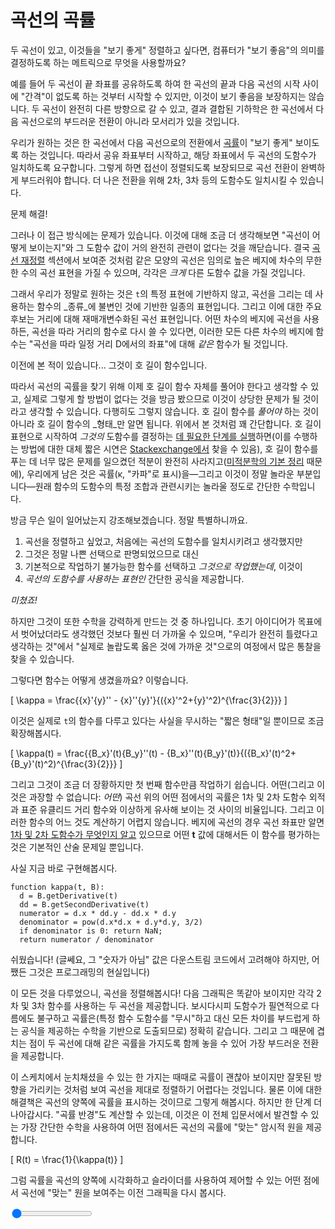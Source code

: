 # 곡선의 곡률

두 곡선이 있고, 이것들을 "보기 좋게" 정렬하고 싶다면, 컴퓨터가 "보기 좋음"의 의미를 결정하도록 하는 메트릭으로 무엇을 사용할까요?

예를 들어 두 곡선이 끝 좌표를 공유하도록 하여 한 곡선의 끝과 다음 곡선의 시작 사이에 "간격"이 없도록 하는 것부터 시작할 수 있지만, 이것이 보기 좋음을 보장하지는 않습니다. 두 곡선이 완전히 다른 방향으로 갈 수 있고, 결과 결합된 기하학은 한 곡선에서 다음 곡선으로의 부드러운 전환이 아니라 모서리가 있을 것입니다.

우리가 원하는 것은 한 곡선에서 다음 곡선으로의 전환에서 [곡률](https://en.wikipedia.org/wiki/Curvature)이 "보기 좋게" 보이도록 하는 것입니다. 따라서 공유 좌표부터 시작하고, 해당 좌표에서 두 곡선의 도함수가 일치하도록 요구합니다. 그렇게 하면 접선이 정렬되도록 보장되므로 곡선 전환이 완벽하게 부드러워야 합니다. 더 나은 전환을 위해 2차, 3차 등의 도함수도 일치시킬 수 있습니다.

문제 해결!

그러나 이 접근 방식에는 문제가 있습니다. 이것에 대해 조금 더 생각해보면 "곡선이 어떻게 보이는지"와 그 도함수 값이 거의 완전히 관련이 없다는 것을 깨닫습니다. 결국 [곡선 재정렬](#reordering) 섹션에서 보여준 것처럼 같은 모양의 곡선은 임의로 높은 베지에 차수의 무한한 수의 곡선 표현을 가질 수 있으며, 각각은 _크게_ 다른 도함수 값을 가질 것입니다.

그래서 우리가 정말로 원하는 것은 `t`의 특정 표현에 기반하지 않고, 곡선을 그리는 데 사용하는 함수의 _종류_에 불변인 것에 기반한 일종의 표현입니다. 그리고 이에 대한 주요 후보는 거리에 대해 재매개변수화된 곡선 표현입니다. 어떤 차수의 베지에 곡선을 사용하든, 곡선을 따라 거리의 함수로 다시 쓸 수 있다면, 이러한 모든 다른 차수의 베지에 함수는 "곡선을 따라 일정 거리 D에서의 좌표"에 대해 _같은_ 함수가 될 것입니다.

이전에 본 적이 있습니다... 그것이 호 길이 함수입니다.

따라서 곡선의 곡률을 찾기 위해 이제 호 길이 함수 자체를 풀어야 한다고 생각할 수 있고, 실제로 그렇게 할 방법이 없다는 것을 방금 봤으므로 이것이 상당한 문제가 될 것이라고 생각할 수 있습니다. 다행히도 그렇지 않습니다. 호 길이 함수를 _풀어야_ 하는 것이 아니라 호 길이 함수의 _형태_만 알면 됩니다. 위에서 본 것처럼 꽤 간단합니다. 호 길이 표현으로 시작하여 _그것의_ 도함수를 결정하는 [데 필요한 단계를 실행](https://mathworld.wolfram.com/Curvature.html)하면(이를 수행하는 방법에 대한 대체 짧은 시연은 [Stackexchange에서](https://math.stackexchange.com/questions/275248/deriving-curvature-formula/275324#275324) 찾을 수 있음), 호 길이 함수를 푸는 데 너무 많은 문제를 일으켰던 적분이 완전히 사라지고([미적분학의 기본 정리](https://en.wikipedia.org/wiki/Fundamental_theorem_of_calculus) 때문에), 우리에게 남은 것은 곡률(κ, "카파"로 표시)을—그리고 이것이 정말 놀라운 부분입니다—원래 함수의 도함수의 특정 조합과 관련시키는 놀라울 정도로 간단한 수학입니다.

방금 무슨 일이 일어났는지 강조해보겠습니다. 정말 특별하니까요.

1. 곡선을 정렬하고 싶었고, 처음에는 곡선의 도함수를 일치시키려고 생각했지만
2. 그것은 정말 나쁜 선택으로 판명되었으므로 대신
3. 기본적으로 작업하기 불가능한 함수를 선택하고 _그것으로 작업했는데_, 이것이
4. _곡선의 도함수를 사용하는 표현인_ 간단한 공식을 제공합니다.

*미쳤죠!*

하지만 그것이 또한 수학을 강력하게 만드는 것 중 하나입니다. 초기 아이디어가 목표에서 벗어났더라도 생각했던 것보다 훨씬 더 가까울 수 있으며, "우리가 완전히 틀렸다고 생각하는 것"에서 "실제로 놀랍도록 옳은 것에 가까운 것"으로의 여정에서 많은 통찰을 찾을 수 있습니다.

그렇다면 함수는 어떻게 생겼을까요? 이렇습니다.

\[
  \kappa = \frac{{x}'{y}'' - {x}''{y}'}{({x}'^2+{y}'^2)^{\frac{3}{2}}}
\]

이것은 실제로 `t`의 함수를 다루고 있다는 사실을 무시하는 "짧은 형태"일 뿐이므로 조금 확장해봅시다.

\[
  \kappa(t) = \frac{{B_x}'(t){B_y}''(t) - {B_x}''(t){B_y}'(t)}{({B_x}'(t)^2+{B_y}'(t)^2)^{\frac{3}{2}}}
\]

그리고 그것이 조금 더 장황하지만 첫 번째 함수만큼 작업하기 쉽습니다. 어떤(그리고 이것은 과장할 수 없습니다: _어떤_) 곡선 위의 어떤 점에서의 곡률은 1차 및 2차 도함수 외적과 표준 유클리드 거리 함수와 이상하게 유사해 보이는 것 사이의 비율입니다. 그리고 이러한 함수의 어느 것도 계산하기 어렵지 않습니다. 베지에 곡선의 경우 곡선 좌표만 알면 [1차 및 2차 도함수가 무엇인지 알고](#derivatives) 있으므로 어떤 **t** 값에 대해서든 이 함수를 평가하는 것은 기본적인 산술 문제일 뿐입니다.

사실 지금 바로 구현해봅시다.

```
function kappa(t, B):
  d = B.getDerivative(t)
  dd = B.getSecondDerivative(t)
  numerator = d.x * dd.y - dd.x * d.y
  denominator = pow(d.x*d.x + d.y*d.y, 3/2)
  if denominator is 0: return NaN;
  return numerator / denominator
```

쉬웠습니다! (글쎄요, 그 "숫자가 아님" 값은 다운스트림 코드에서 고려해야 하지만, 어쨌든 그것은 프로그래밍의 현실입니다)

이 모든 것을 다루었으니, 곡선을 정렬해봅시다! 다음 그래픽은 똑같아 보이지만 각각 2차 및 3차 함수를 사용하는 두 곡선을 제공합니다. 보시다시피 도함수가 필연적으로 다름에도 불구하고 곡률은(특정 함수 도함수를 "무시"하고 대신 모든 차이를 부드럽게 하는 공식을 제공하는 수학을 기반으로 도출되므로) 정확히 같습니다. 그리고 그 때문에 겹치는 점이 두 곡선에 대해 같은 곡률을 가지도록 함께 놓을 수 있어 가장 부드러운 전환을 제공합니다.

<graphics-element title="2차 및 3차 베지에 곡선에 대한 곡률 일치" width="825" src="./curvature.js"></graphics-element>

이 스케치에서 눈치채셨을 수 있는 한 가지는 때때로 곡률이 괜찮아 보이지만 잘못된 방향을 가리키는 것처럼 보여 곡선을 제대로 정렬하기 어렵다는 것입니다. 물론 이에 대한 해결책은 곡선의 양쪽에 곡률을 표시하는 것이므로 그렇게 해봅시다. 하지만 한 단계 더 나아갑시다. "곡률 반경"도 계산할 수 있는데, 이것은 이 전체 입문서에서 발견할 수 있는 가장 간단한 수학을 사용하여 어떤 점에서든 곡선의 곡률에 "맞는" 암시적 원을 제공합니다.

\[
  R(t) = \frac{1}{\kappa(t)}
\]

그럼 곡률을 곡선의 양쪽에 시각화하고 슬라이더를 사용하여 제어할 수 있는 어떤 점에서 곡선에 "맞는" 원을 보여주는 이전 그래픽을 다시 봅시다.

<graphics-element title="(더 쉬운) 2차 및 3차 베지에 곡선에 대한 곡률 일치" width="825" src="./curvature.js" data-omni="true">
  <input type="range" min="0" max="2" step="0.0005" value="0" class="slide-control">
</graphics-element>
